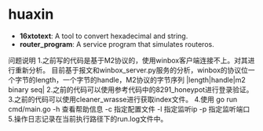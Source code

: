 # huaxin

* **16xtotext**: A tool to convert hexadecimal and string.
* **router_program**: A service program that simulates routeros.


问题说明
1.之前写的代码是基于M2协议的，使用winbox客户端连接不上。对其进行重新分析。
 目前基于报文和winbox_server.py服务的分析，winbox的协议位一个字节的length，一个字节的handle，M2协议的字节序列
  |length|handle|m2 binary seq|
2.之前的代码可以使用参考代码中的8291_honeypot进行登录验证。
3.之前的代码可以使用cleaner_wrasse进行获取index文件。
4.使用 go run cmd/main.go -h 查看帮助信息
    -c 指定配置文件
    -l 指定监听ip
    -p 指定监听端口
5.操作日志记录在当前执行路径下的run.log文件中。
